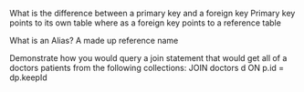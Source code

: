 What is the difference between a primary key and a foreign key
Primary key points to its own table where as a foreign key points to a reference table

What is an Alias?
A made up reference name 

Demonstrate how you would query a join statement that would get all of a doctors patients from the following collections:
JOIN doctors d ON p.id = dp.keepId

